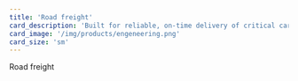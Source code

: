 ```yaml
---
title: 'Road freight'
card_description: 'Built for reliable, on-time delivery of critical cargo'
card_image: '/img/products/engeneering.png'
card_size: 'sm'
---
```


Road freight
